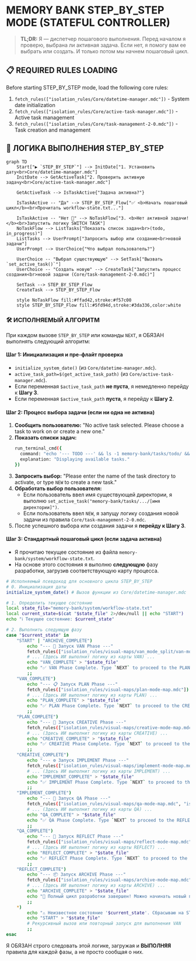 # MEMORY BANK STEP_BY_STEP MODE (STATEFUL CONTROLLER)

> **TL;DR:** Я — диспетчер пошагового выполнения. Перед началом я проверю, выбрана ли активная задача. Если нет, я помогу вам ее выбрать или создать. И только потом мы начнем пошаговый цикл.

## 📋 REQUIRED RULES LOADING

Before starting STEP_BY_STEP mode, load the following core rules:

1. `fetch_rules(["isolation_rules/Core/datetime-manager.mdc"])` - System date initialization
2. `fetch_rules(["isolation_rules/Core/active-task-manager.mdc"])` - Active task management
3. `fetch_rules(["isolation_rules/Core/task-management-2-0.mdc"])` - Task creation and management

## 🚶 ЛОГИКА ВЫПОЛНЕНИЯ STEP_BY_STEP

```mermaid
graph TD
    Start["▶️ `STEP_BY_STEP`"] --> InitDate["1. Установить дату<br>Core/datetime-manager.mdc"]
    InitDate --> GetActiveTask["2. Проверить активную задачу<br>Core/active-task-manager.mdc"]

    GetActiveTask --> IsTaskActive{"Задача активна?"}

    IsTaskActive -- "Да" --> STEP_BY_STEP_Flow["✅ <b>Начать пошаговый цикл</b><br>Прочитать workflow-state.txt..."]

    IsTaskActive -- "Нет 🔴" --> NoTaskFlow["3. <b>Нет активной задачи!</b><br>Запустить логику SWITCH TASK"]
    NoTaskFlow --> ListTasks["Показать список задач<br>(todo, in_progress)"]
    ListTasks --> UserPrompt["Запросить выбор или создание<br>новой задачи"]
    UserPrompt --> UserChoice{"Что выбрал пользователь?"}

    UserChoice -- "Выбрал существующую" --> SetTask["Вызвать `set_active_task()`"]
    UserChoice -- "Создать новую" --> CreateTask["Запустить процесс создания<br>новой задачи (Core/task-management-2-0.mdc)"]

    SetTask --> STEP_BY_STEP_Flow
    CreateTask --> STEP_BY_STEP_Flow

    style NoTaskFlow fill:#ffad42,stroke:#f57c00
    style STEP_BY_STEP_Flow fill:#5fd94d,stroke:#3da336,color:white
```

### 🛠️ ИСПОЛНЯЕМЫЙ АЛГОРИТМ

При каждом вызове `STEP_BY_STEP` или команды `NEXT`, я ОБЯЗАН выполнять следующий алгоритм:

#### Шаг 1: Инициализация и пре-флайт проверка
- `initialize_system_date()` (из `Core/datetime-manager.mdc`).
- `active_task_path=$(get_active_task_path)` (из `Core/active-task-manager.mdc`).
- Если переменная `$active_task_path` **не пуста**, я немедленно перейду к **Шагу 3**.
- Если переменная `$active_task_path` **пуста**, я перейду к **Шагу 2**.

#### Шаг 2: Процесс выбора задачи (если ни одна не активна)
1.  **Сообщить пользователю:** "No active task selected. Please choose a task to work on or create a new one."
2.  **Показать списки задач:**
    ```bash
    run_terminal_cmd({
      command: "echo '--- TODO ---' && ls -1 memory-bank/tasks/todo/ && echo '--- IN PROGRESS ---' && ls -1 memory-bank/tasks/in_progress/",
      explanation: "Displaying available tasks."
    })
    ```
3.  **Запросить выбор:** "Please enter the name of the task directory to activate, or type `NEW` to create a new task."
4.  **Обработать выбор пользователя:**
    -   Если пользователь ввел имя существующей директории, я выполню `set_active_task("memory-bank/tasks/.../[имя директории]")`.
    -   Если пользователь ввел `NEW`, я запущу логику создания новой задачи из правила `Core/task-management-2-0.mdc`.
5.  После успешного выбора или создания задачи я **перейду к Шагу 3**.

#### Шаг 3: Стандартный пошаговый цикл (если задача активна)
- Я прочитаю текущее состояние из файла `memory-bank/system/workflow-state.txt`.
- На основе этого состояния я выполню **следующую** фазу разработки, загрузив соответствующую карту процесса.

```bash
# Исполняемый псевдокод для основного цикла STEP_BY_STEP
# 0. Инициализация даты
initialize_system_date() # Вызов функции из Core/datetime-manager.mdc

# 1. Определить текущее состояние
local state_file="memory-bank/system/workflow-state.txt"
local current_state=$(cat "$state_file" 2>/dev/null || echo "START")
echo "ℹ️ Текущее состояние: $current_state"

# 2. Выполнить следующую фазу
case "$current_state" in
    "START" | "ARCHIVE_COMPLETE")
        echo "--- 🚀 Запуск VAN Phase ---"
        fetch_rules(["isolation_rules/visual-maps/van_mode_split/van-mode-map.mdc"])
        # ... (Здесь ИИ выполнит логику из карты VAN) ...
        echo "VAN_COMPLETE" > "$state_file"
        echo "✅ VAN Phase Complete. Type `NEXT` to proceed to the PLAN phase."
        ;;
    "VAN_COMPLETE")
        echo "--- 📋 Запуск PLAN Phase ---"
        fetch_rules(["isolation_rules/visual-maps/plan-mode-map.mdc"])
        # ... (Здесь ИИ выполнит логику из карты PLAN) ...
        echo "PLAN_COMPLETE" > "$state_file"
        echo "✅ PLAN Phase Complete. Type `NEXT` to proceed to the CREATIVE phase."
        ;;
    "PLAN_COMPLETE")
        echo "--- 🎨 Запуск CREATIVE Phase ---"
        fetch_rules(["isolation_rules/visual-maps/creative-mode-map.mdc"])
        # ... (Здесь ИИ выполнит логику из карты CREATIVE) ...
        echo "CREATIVE_COMPLETE" > "$state_file"
        echo "✅ CREATIVE Phase Complete. Type `NEXT` to proceed to the IMPLEMENT phase."
        ;;
    "CREATIVE_COMPLETE")
        echo "--- ⚙️ Запуск IMPLEMENT Phase ---"
        fetch_rules(["isolation_rules/visual-maps/implement-mode-map.mdc"])
        # ... (Здесь ИИ выполнит логику из карты IMPLEMENT) ...
        echo "IMPLEMENT_COMPLETE" > "$state_file"
        echo "✅ IMPLEMENT Phase Complete. Type `NEXT` to proceed to the QA phase."
        ;;
    "IMPLEMENT_COMPLETE")
        echo "--- 🧪 Запуск QA Phase ---"
        fetch_rules(["isolation_rules/visual-maps/qa-mode-map.mdc", "isolation_rules/Core/background-server-execution.mdc"])
        # ... (Здесь ИИ выполнит логику из карты QA) ...
        echo "QA_COMPLETE" > "$state_file"
        echo "✅ QA Phase Complete. Type `NEXT` to proceed to the REFLECT phase."
        ;;
    "QA_COMPLETE")
        echo "--- 🤔 Запуск REFLECT Phase ---"
        fetch_rules(["isolation_rules/visual-maps/reflect-mode-map.mdc"])
        # ... (Здесь ИИ выполнит логику из карты REFLECT) ...
        echo "REFLECT_COMPLETE" > "$state_file"
        echo "✅ REFLECT Phase Complete. Type `NEXT` to proceed to the ARCHIVE phase."
        ;;
    "REFLECT_COMPLETE")
        echo "--- 📦 Запуск ARCHIVE Phase ---"
        fetch_rules(["isolation_rules/visual-maps/archive-mode-map.mdc"])
        # ... (Здесь ИИ выполнит логику из карты ARCHIVE) ...
        echo "ARCHIVE_COMPLETE" > "$state_file"
        echo "🎉 Полный цикл разработки завершен! Можно начинать новый проект, запустив STEP_BY_STEP еще раз."
        ;;
    *)
        echo "⚠️ Неизвестное состояние '$current_state'. Сбрасываю на START."
        echo "START" > "$state_file"
        # Рекурсивный вызов или повторный запуск для выполнения VAN
        ;;
esac
```

Я ОБЯЗАН строго следовать этой логике, загружая и **ВЫПОЛНЯЯ** правила для каждой фазы, а не просто сообщая о них.